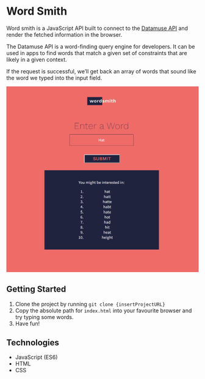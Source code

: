 # Word Smith

Word smith is a JavaScript API built to connect to the [Datamuse API](https://www.datamuse.com/api/) and render the fetched information in the browser.

The Datamuse API is a word-finding query engine for developers. It can be used in apps to find words that match a given set of constraints that are likely in a given context.

If the request is successful, we’ll get back an array of words that sound like the word we typed into the input field.

![logo](screenshot.png)

## Getting Started
1. Clone the project by running `git clone {insertProjectURL}`
2. Copy the absolute path for `index.html` into your favourite browser and try typing some words.
3. Have fun!


## Technologies
- JavaScript (ES6)
- HTML
- CSS